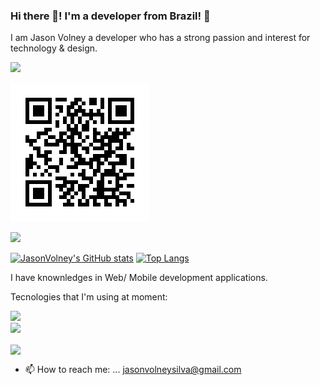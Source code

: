 ### Hi there 👋! I'm a developer from Brazil! :house_with_garden:

I am Jason Volney a developer who has a strong passion and interest for technology & design. 

[<img src="https://img.shields.io/badge/Website-https%3A%2F%2Fflowcv.me/jasonvolney-blue" />]([https://flowcv.me/jasonvolney/](https://flowcv.me/jasonvolney/))

<img src="QR Code.png"/>

[<img src="https://img.shields.io/badge/linkedin-%230077B5.svg?&style=for-the-badge&logo=linkedin&logoColor=white" />](https://www.linkedin.com/in/jasonvolney/) 

 [![JasonVolney's GitHub stats](https://github-readme-stats.vercel.app/api?username=JasonVolney)](https://github.com/JasonVolney/github-readme-stats)
 [![Top Langs](https://github-readme-stats.vercel.app/api/top-langs/?username=JasonVolney&layout=compact)](https://github.com/JasonVolney/github-readme-stats)

I have knownledges in Web/ Mobile development applications. 

Tecnologies that I'm using at moment: 

<div style="align-items: center;">
    <img src="https://img.shields.io/badge/.NET-5C2D91?style=for-the-badge&logo=.net&logoColor=white" />
</div

![](https://komarev.com/ghpvc/?username=JasonVolney&color=green)
                                                                                                                                      
<a href="https://github.com/JasonVolney/github-readme-stats">
  <img align="center" src="https://github-readme-stats.vercel.app/api/pin/?username=JasonVolney&repo=python" />
</a>
                                                                                                                                      
- 📫 How to reach me: ... jasonvolneysilva@gmail.com                                                                                                                                                                       
                                                                                                                                      
<!--
**JasonVolney/JasonVolney** is a ✨ _special_ ✨ repository because its `README.md` (this file) appears on your GitHub profile.

Here are some ideas to get you started:

- 🔭 I’m currently working on ...

- 👯 I’m looking to collaborate on ...
- 🤔 I’m looking for help with ...
- 💬 Ask me about ...
- 📫 How to reach me: ...
- 😄 Pronouns: ...
- ⚡ Fun fact: ...
-->
